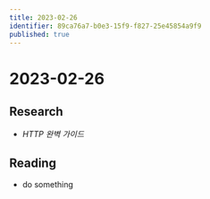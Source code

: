 ```yaml
---
title: 2023-02-26
identifier: 89ca76a7-b0e3-15f9-f827-25e45854a9f9
published: true
---
```


# 2023-02-26

## Research

* *HTTP 완벽 가이드*

## Reading

* do something
